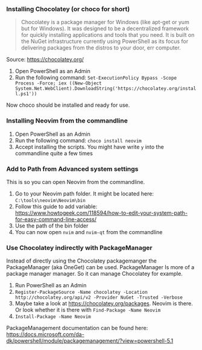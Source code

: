 ### Installing Chocolatey (or choco for short)

> Chocolatey is a package manager for Windows (like apt-get or yum but for Windows). It was designed to be a decentralized framework for quickly installing applications and tools that you need. It is built on the NuGet infrastructure currently using PowerShell as its focus for delivering packages from the distros to your door, err computer.

Source: https://chocolatey.org/

1. Open PowerShell as an Admin
2. Run the following command: `Set-ExecutionPolicy Bypass -Scope Process -Force; iex ((New-Object System.Net.WebClient).DownloadString('https://chocolatey.org/install.ps1'))`

Now choco should be installed and ready for use.

### Installing Neovim from the commandline

1. Open PowerShell as an Admin
2. Run the following command: `choco install neovim`
3. Accept installing the scripts. You might have write `y` into the commandline quite a few times

### Add to Path from Advanced system settings

This is so you can open Neovim from the commandline.

1. Go to your Neovim path folder. It might be located here: `C:\tools\neovim\Neovim\bin`
2. Follow this guide to add variable: https://www.howtogeek.com/118594/how-to-edit-your-system-path-for-easy-command-line-access/
3. Use the path of the bin folder
4. You can now open `nvim` and `nvim-qt` from the commandline

### Use Chocolatey indirectly with PackageManager

Instead of directly using the Chocolatey packagemanger the PackageManager (aka OneGet) can be used. PackageManager Is more of a package manager manager. So it can manage Chocolatey for example.

1. Run PowerShell as an Admin
2. `Register-PackageSource -Name chocolatey -Location http://chocolatey.org/api/v2 -Provider NuGet -Trusted -Verbose`
3. Maybe take a look at https://chocolatey.org/packages. Neovim is there. Or look whether it is there with `Find-Package -Name Neovim`
4. `Install-Package -Name Neovim`

PackageManagement documentation can be found here: https://docs.microsoft.com/da-dk/powershell/module/packagemanagement/?view=powershell-5.1
